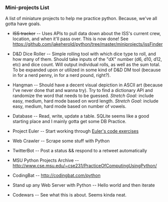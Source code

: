 ### Mini-projects List

A list of miniature projects to help me practice python. Because, we've all gotta have goals. 

* ~~ISS tracker~~  --  Uses APIs to pull data down about the ISS's current crew, location, and when it'll pass over. This is now done! See https://github.com/jakeherold/python/tree/master/miniprojects/issFinder

* D&D Dice Roller  --  Simple rolling tool with which dice type to roll, and how many of them. Should take inputs of the "dX" number (d6, d10, d12, etc) and dice count. Will output individual rolls, as well as the sum total. To be expanded upon or utilized in some kind of D&D DM tool (because in for a nerd penny, in for a nerd pound, right?).

* Hangman  --  Should have a decent visual depiction in ASCII art (because I've never done that and wanna try). Try to find a dictionary API and randomize the word that needs to be guessed.  *Stretch Goal:* include easy, medium, hard mode based on word length. *Stretch Goal:* include easy, medium, hard mode based on number of vowels.

* Database  --  Read, write, update a table. SQLite seems like a good starting place and I mainly gotta get some DB Practice. 

* Project Euler  --  Start working through [Euler's code exercises](https://projecteuler.net/ "That Project Euler Good-loud")

* Web Crawler  --  Scrape some stuff with Python

* TwitterBot  --  Post a status && respond to a retweet automatically

* MSU Python Projects Archive  --  http://www.cse.msu.edu/~cse231/PracticeOfComputingUsingPython/

* CodingBat  --  http://codingbat.com/python

* Stand up any Web Server with Python   --  Hello world and then iterate

* Codewars  --  See what this is about. Seems kinda neat. 